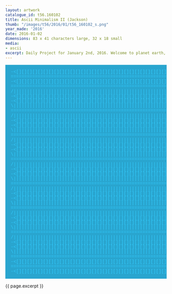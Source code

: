```yaml
---
layout: artwork
catalogue_id: t56.160102
title: Ascii Minimalism II (Jackson)
thumb: "/images/t56/2016/01/t56_160102_s.png"
year_made: '2016'
date: 2016-01-02
dimensions: 83 x 41 characters large, 32 x 18 small
media:
- ascii
excerpt: Daily Project for January 2nd, 2016. Welcome to planet earth, Jackson Leo Bernard Kelly.
---
```


<style>
    pre {
        background-color: #29A5CF;
        color: #33CCFF;
        font-family: "Courier New",Courier,"Lucida Sans Typewriter","Lucida Typewriter",monospace;
        font-size: .875rem;
        line-height: .95rem;
    }

    @media screen and (max-width: 600px) {
      .ascii-large {
        display: none;
      }
      pre {
        width: 265px;
      }
    }
    @media screen and (min-width: 600px){
        .ascii-small {
          display: none;
      }
    }
</style>

<pre class="ascii-large">

  -<[][][][][][][][][][][][][][][][][][][][][][][][][][][][][][][][][][][][][]>-
  ==============================================================================
  -<[][][][][][][][][][][][][][][][][][][][][][][][][][][][][][][][][][][][][]>-
  ==============================================================================
  /||||||||||||||||||||||||||||||||||||||||||||||||||||||||||||||||||||||||||||\
  -<[][][][][][][][][][][][][][][][][][][][][][][][][][][][][][][][][][][][][]>-
  -<[][][][][][][][][][][][][][][][][][][][][][][][][][][][][][][][][][][][][]>-
  \||||||||||||||||||||||||||||||||||||||||||||||||||||||||||||||||||||||||||||/
  ==============================================================================
  /||||||||||||||||||||||||||||||||||||||||||||||||||||||||||||||||||||||||||||\
  -<[][][][][][][][][][][][][][][][][][][][][][][][][][][][][][][][][][][][][]>-
  -<[][][][][][][][][][][][][][][][][][][][][][][][][][][][][][][][][][][][][]>-
  \||||||||||||||||||||||||||||||||||||||||||||||||||||||||||||||||||||||||||||/
  ==============================================================================
  /||||||||||||||||||||||||||||||||||||||||||||||||||||||||||||||||||||||||||||\
  -<[][][][][][][][][][][][][][][][][][][][][][][][][][][][][][][][][][][][][]>-
  -<[][][][][][][][][][][][][][][][][][][][][][][][][][][][][][][][][][][][][]>-
  \||||||||||||||||||||||||||||||||||||||||||||||||||||||||||||||||||||||||||||/
  ==============================================================================
  /||||||||||||||||||||||||||||||||||||||||||||||||||||||||||||||||||||||||||||\
  -<[][][][][][][][][][][][][][][][][][][][][][][][][][][][][][][][][][][][][]>-
  -<[][][][][][][][][][][][][][][][][][][][][][][][][][][][][][][][][][][][][]>-
  \||||||||||||||||||||||||||||||||||||||||||||||||||||||||||||||||||||||||||||/
  ==============================================================================
  /||||||||||||||||||||||||||||||||||||||||||||||||||||||||||||||||||||||||||||\
  -<[][][][][][][][][][][][][][][][][][][][][][][][][][][][][][][][][][][][][]>-
  -<[][][][][][][][][][][][][][][][][][][][][][][][][][][][][][][][][][][][][]>-
  \||||||||||||||||||||||||||||||||||||||||||||||||||||||||||||||||||||||||||||/
  ==============================================================================
  /||||||||||||||||||||||||||||||||||||||||||||||||||||||||||||||||||||||||||||\
  -<[][][][][][][][][][][][][][][][][][][][][][][][][][][][][][][][][][][][][]>-
  -<[][][][][][][][][][][][][][][][][][][][][][][][][][][][][][][][][][][][][]>-
  \||||||||||||||||||||||||||||||||||||||||||||||||||||||||||||||||||||||||||||/
  ==============================================================================
  /||||||||||||||||||||||||||||||||||||||||||||||||||||||||||||||||||||||||||||\
  -<[][][][][][][][][][][][][][][][][][][][][][][][][][][][][][][][][][][][][]>-
  -<[][][][][][][][][][][][][][][][][][][][][][][][][][][][][][][][][][][][][]>-
  \||||||||||||||||||||||||||||||||||||||||||||||||||||||||||||||||||||||||||||/
  ==============================================================================
  -<[][][][][][][][][][][][][][][][][][][][][][][][][][][][][][][][][][][][][]>-
  ==============================================================================
  -<[][][][][][][][][][][][][][][][][][][][][][][][][][][][][][][][][][][][][]>-

</pre>

<pre class="ascii-small">
 -<[][][][][][][][][][][][][]>-
 ==============================
 -<[][][][][][][][][][][][][]>-
 \||||||||||||||||||||||||||||/
 ==============================
 /||||||||||||||||||||||||||||\
 -<[][][][][][][][][][][][][]>-
 -<[][][][][][][][][][][][][]>-
 \||||||||||||||||||||||||||||/
 ==============================
 /||||||||||||||||||||||||||||\
 -<[][][][][][][][][][][][][]>-
 -<[][][][][][][][][][][][][]>-
 \||||||||||||||||||||||||||||/
 ==============================
 /||||||||||||||||||||||||||||\
 -<[][][][][][][][][][][][][]>-
 ==============================
 -<[][][][][][][][][][][][][]>-
</pre>

{{ page.excerpt }}

